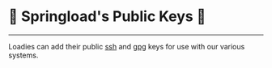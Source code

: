 # 🔑   Springload's Public Keys 🔑

---

Loadies can add their public [ssh](ssh) and [gpg](gpg) keys for use with our various systems.

